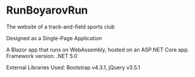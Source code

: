 # RunBoyarovRun
The website of a track-and-field sports club

Designed as a Single-Page Application

A Blazor app that runs on WebAssembly, hosted on an ASP.NET Core app.
Framework version: .NET 5.0

External Libraries Used: Bootstrap v4.3.1, jQuery v3.5.1
